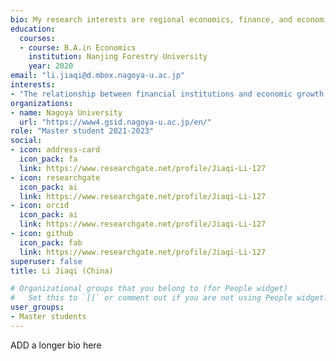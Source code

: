 ```yaml
---
bio: My research interests are regional economics, finance, and economic development.
education:
  courses:
  - course: B.A.in Economics
    institution: Nanjing Forestry University
    year: 2020
email: "li.jiaqi@d.mbox.nagoya-u.ac.jp"
interests:
- "The relationship between financial institutions and economic growth in 31 provinces of China-from a spatial perspective"
organizations:
- name: Nagoya University
  url: "https://www4.gsid.nagoya-u.ac.jp/en/"
role: "Master student 2021-2023"
social:
- icon: address-card
  icon_pack: fa
  link: https://www.researchgate.net/profile/Jiaqi-Li-127
- icon: researchgate
  icon_pack: ai
  link: https://www.researchgate.net/profile/Jiaqi-Li-127
- icon: orcid
  icon_pack: ai
  link: https://www.researchgate.net/profile/Jiaqi-Li-127
- icon: github
  icon_pack: fab
  link: https://www.researchgate.net/profile/Jiaqi-Li-127
superuser: false
title: Li Jiaqi (China)

# Organizational groups that you belong to (for People widget)
#   Set this to `[]` or comment out if you are not using People widget.
user_groups:
- Master students
---
```


ADD a longer bio here
